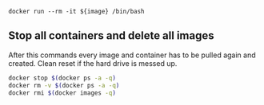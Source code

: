 `docker run --rm -it ${image} /bin/bash`

## Stop all containers and delete all images

After this commands every image and container has to be pulled again and created. Clean reset if the hard drive is messed up.

```bash
docker stop $(docker ps -a -q)
docker rm -v $(docker ps -a -q)
docker rmi $(docker images -q)
```